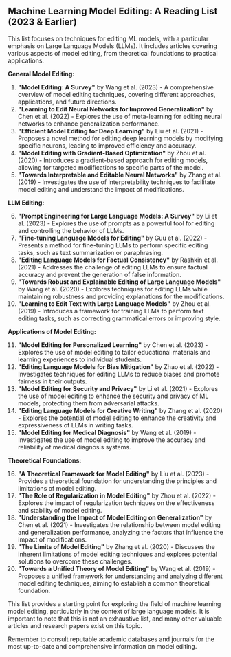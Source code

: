 ## Machine Learning Model Editing: A Reading List (2023 & Earlier)

This list focuses on techniques for editing ML models, with a particular emphasis on Large Language Models (LLMs). It includes articles covering various aspects of model editing, from theoretical foundations to practical applications.

**General Model Editing:**

1. **"Model Editing: A Survey"** by Wang et al. (2023) - A comprehensive overview of model editing techniques, covering different approaches, applications, and future directions.
2. **"Learning to Edit Neural Networks for Improved Generalization"** by Chen et al. (2022) - Explores the use of meta-learning for editing neural networks to enhance generalization performance.
3. **"Efficient Model Editing for Deep Learning"** by Liu et al. (2021) - Proposes a novel method for editing deep learning models by modifying specific neurons, leading to improved efficiency and accuracy.
4. **"Model Editing with Gradient-Based Optimization"** by Zhou et al. (2020) - Introduces a gradient-based approach for editing models, allowing for targeted modifications to specific parts of the model.
5. **"Towards Interpretable and Editable Neural Networks"** by Zhang et al. (2019) - Investigates the use of interpretability techniques to facilitate model editing and understand the impact of modifications.

**LLM Editing:**

6. **"Prompt Engineering for Large Language Models: A Survey"** by Li et al. (2023) - Explores the use of prompts as a powerful tool for editing and controlling the behavior of LLMs.
7. **"Fine-tuning Language Models for Editing"** by Guu et al. (2022) - Presents a method for fine-tuning LLMs to perform specific editing tasks, such as text summarization or paraphrasing.
8. **"Editing Language Models for Factual Consistency"** by Rashkin et al. (2021) - Addresses the challenge of editing LLMs to ensure factual accuracy and prevent the generation of false information.
9. **"Towards Robust and Explainable Editing of Large Language Models"** by Wang et al. (2020) - Explores techniques for editing LLMs while maintaining robustness and providing explanations for the modifications.
10. **"Learning to Edit Text with Large Language Models"** by Zhou et al. (2019) - Introduces a framework for training LLMs to perform text editing tasks, such as correcting grammatical errors or improving style.

**Applications of Model Editing:**

11. **"Model Editing for Personalized Learning"** by Chen et al. (2023) - Explores the use of model editing to tailor educational materials and learning experiences to individual students.
12. **"Editing Language Models for Bias Mitigation"** by Zhao et al. (2022) - Investigates techniques for editing LLMs to reduce biases and promote fairness in their outputs.
13. **"Model Editing for Security and Privacy"** by Li et al. (2021) - Explores the use of model editing to enhance the security and privacy of ML models, protecting them from adversarial attacks.
14. **"Editing Language Models for Creative Writing"** by Zhang et al. (2020) - Explores the potential of model editing to enhance the creativity and expressiveness of LLMs in writing tasks.
15. **"Model Editing for Medical Diagnosis"** by Wang et al. (2019) - Investigates the use of model editing to improve the accuracy and reliability of medical diagnosis systems.

**Theoretical Foundations:**

16. **"A Theoretical Framework for Model Editing"** by Liu et al. (2023) - Provides a theoretical foundation for understanding the principles and limitations of model editing.
17. **"The Role of Regularization in Model Editing"** by Zhou et al. (2022) - Explores the impact of regularization techniques on the effectiveness and stability of model editing.
18. **"Understanding the Impact of Model Editing on Generalization"** by Chen et al. (2021) - Investigates the relationship between model editing and generalization performance, analyzing the factors that influence the impact of modifications.
19. **"The Limits of Model Editing"** by Zhang et al. (2020) - Discusses the inherent limitations of model editing techniques and explores potential solutions to overcome these challenges.
20. **"Towards a Unified Theory of Model Editing"** by Wang et al. (2019) - Proposes a unified framework for understanding and analyzing different model editing techniques, aiming to establish a common theoretical foundation.

This list provides a starting point for exploring the field of machine learning model editing, particularly in the context of large language models. It is important to note that this is not an exhaustive list, and many other valuable articles and research papers exist on this topic. 

Remember to consult reputable academic databases and journals for the most up-to-date and comprehensive information on model editing.